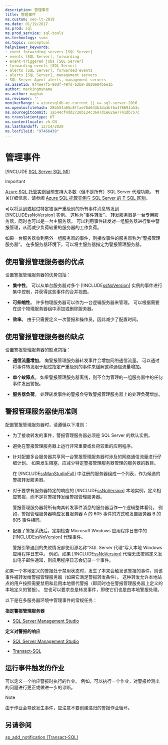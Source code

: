 ```yaml
---
description: 管理事件
title: 管理事件
ms.custom: seo-lt-2019
ms.date: 01/19/2017
ms.prod: sql
ms.prod_service: sql-tools
ms.technology: ssms
ms.topic: conceptual
helpviewer_keywords:
- event forwarding servers [SQL Server]
- events [SQL Server], forwarding
- event-triggered jobs [SQL Server]
- forwarding events [SQL Server]
- alerts [SQL Server], forwarded events
- alerts [SQL Server], management servers
- SQL Server Agent alerts, management servers
ms.assetid: 8f4ee7f5-80df-49fd-b2b8-d020e04b6e1b
author: markingmyname
ms.author: maghan
ms.reviewer: ''
monikerRange: = azuresqldb-mi-current || >= sql-server-2016
ms.openlocfilehash: 28b554a05c8ffae76d643b3da3bf6a178691a53c
ms.sourcegitcommit: 1a544cf4dd2720b124c3697d1e62ae7741db757c
ms.translationtype: HT
ms.contentlocale: zh-CN
ms.lasthandoff: 12/14/2020
ms.locfileid: "97466438"
---
```

# <a name="manage-events"></a>管理事件
[!INCLUDE [SQL Server SQL MI](../../includes/applies-to-version/sql-asdbmi.md)]

> [!IMPORTANT]  
> [Azure SQL 托管实例](/azure/sql-database/sql-database-managed-instance)目前支持大多数（但不是所有）SQL Server 代理功能。 有关详细信息，请参阅 [Azure SQL 托管实例与 SQL Server 的 T-SQL 区别](/azure/sql-database/sql-database-managed-instance-transact-sql-information#sql-server-agent)。

可以将达到或超过特定错误严重级别的所有事件消息转发到 [!INCLUDE[ssNoVersion](../../includes/ssnoversion-md.md)] 实例。 这称为“事件转发”。 转发服务器是一台专用服务器，同时也可以是一台主服务器。 可以利用事件转发对一组服务器进行集中警报管理，从而减少负荷较重的服务器的工作负荷。  
  
如果一台服务器收到另外一组服务器的事件，则接收事件的服务器称为“警报管理服务器”。 在多服务器环境下，可以将主服务器指定为警报管理服务器。  
  
## <a name="advantages-of-using-an-alerts-management-server"></a>使用警报管理服务器的优点  
设置警报管理服务器的优势包括：  
  
-   **集中性**。 可以从单台服务器对多个 [!INCLUDE[ssNoVersion](../../includes/ssnoversion-md.md)] 实例的事件进行集中控制，并获得这些事件的合并视图。  
  
-   **可伸缩性**。 许多物理服务器可以作为一台逻辑服务器来管理。 可以根据需要在这个物理服务器组中添加或删除服务器。  
  
-   **效率**。 由于只需要定义一次警报和操作员，因此减少了配置时间。  
  
## <a name="disadvantages-of-using-an-alerts-management-server"></a>使用警报管理服务器的缺点  
设置警报管理服务器的缺点包括：  
  
-   **通信流量增加**。 向警报管理服务器转发事件会增加网络通信流量。 可以通过将事件转发限于超过指定严重级别的事件来缓解这种通信流量增加。  
  
-   **单个故障点**。 如果警报管理服务器离线，则不会为管理的一组服务器中的任何事件发出警报。  
  
-   **服务器负荷**。 处理转发事件的警报会导致警报管理服务器上的处理负荷增加。  
  
## <a name="guidelines-for-using-an-alerts-management-server"></a>警报管理服务器使用准则  
配置警报管理服务器时，请遵循以下准则：  
  
-   为了接收转发的事件，警报管理服务器必须是 SQL Server 的默认实例。  
  
-   避免在警报管理服务器上运行非常重要或负荷较重的应用程序。  
  
-   针对配置多台服务器共享同一台警报管理服务器时涉及的网络通信流量进行仔细计划。 如果发生阻塞，应减少特定警报管理服务器管理的服务器的数目。  
  
    在 [!INCLUDE[ssManStudioFull](../../includes/ssmanstudiofull-md.md)] 中注册的服务器组成一个列表，作为候选的警报转发服务器。  
  
-   对于要求有服务器特定的响应的 [!INCLUDE[ssNoVersion](../../includes/ssnoversion-md.md)] 本地实例，定义相应警报，而不是将警报转发给警报管理服务器。  
  
    警报管理服务器将所有向其转发事件消息的服务器当作一个逻辑整体看待。 例如，警报管理服务器响应发自服务器 A 的 605 事件的方式和发自服务器 B 的 605 事件相同。  
  
-   配置了警报系统后，定期检查 Microsoft Windows 应用程序日志中的 [!INCLUDE[ssNoVersion](../../includes/ssnoversion-md.md)] 代理事件。  
  
    警报引擎遇到的失败情况都使用源名称“SQL Server 代理”写入本地 Windows 应用程序日志中。 例如，如果 [!INCLUDE[ssNoVersion](../../includes/ssnoversion-md.md)] 代理无法按照定义发出电子邮件通知，则应用程序日志会记录一个事件。  
  
如果一个本地定义的警报处于禁用状态时，发生了本来会触发该警报的事件，则该事件被转发给警报管理服务器（如果它满足警报转发条件）。 这种转发允许本地站点的用户按照需要禁用和启用本地替代警报（即同时也在警报管理服务器上定义的本地定义的警报）。 您也可以要求总是转发事件，即使它们也是由本地警报处理。  
  
以下是在多服务器环境中管理事件的常规任务：  
  
**指定警报管理服务器**  
  
-   [SQL Server Management Studio](../../ssms/agent/designate-an-events-forwarding-server-sql-server-management-studio.md)  
  
**定义对警报的响应**  
  
-   [SQL Server Management Studio](../../ssms/agent/define-the-response-to-an-alert-sql-server-management-studio.md)  
  
-   [Transact-SQL](../../relational-databases/system-stored-procedures/sp-add-notification-transact-sql.md)  
  
## <a name="running-event-triggered-jobs"></a>运行事件触发的作业  
可以定义一个响应警报时执行的作业。 例如，可以执行一个作业，对警报检测出的问题进行更正或做进一步的诊断。  
  
> [!NOTE]  
> 由于作业会导致发生事件，应注意不要创建递归的警报作业循环。  
  
## <a name="see-also"></a>另请参阅  
[sp_add_notification (Transact-SQL)](../../relational-databases/system-compatibility-views/sys-sysmessages-transact-sql.md)  
